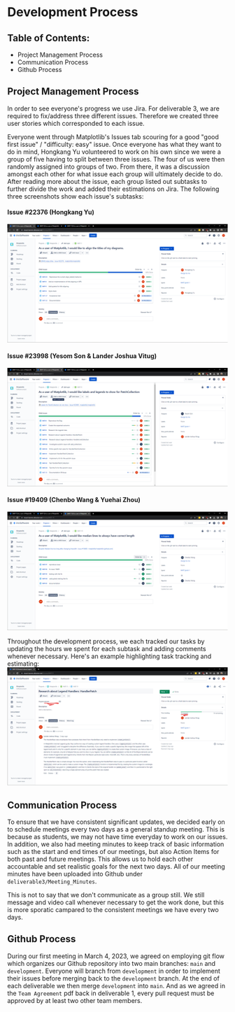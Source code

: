 # Development Process

## Table of Contents:
* Project Management Process
* Communication Process
* Github Process

## Project Management Process
In order to see everyone's progress we use Jira. For deliverable 3, we are required to fix/address three different issues. Therefore we created three user stories which corresponded to each issue.

Everyone went through Matplotlib's Issues tab scouring for a good "good first issue" / "difficulty: easy" issue. Once everyone has what they want to do in mind, Hongkang Yu volunteered to work on his own since we were a group of five having to split between three issues. The four of us were then randomly assigned into groups of two. From there, it was a discussion amongst each other for what issue each group will ultimately decide to do. After reading more about the issue, each group listed out subtasks to further divide the work and added their estimations on Jira. The following three screenshots show each issue's subtasks:

#### Issue #22376 (Hongkang Yu)
![j1.png](./Jira/j1.png)

#### Issue #23998 (Yesom Son & Lander Joshua Vitug)
![j2.png](./Jira/j2.png)

#### Issue #19409 (Chenbo Wang & Yuehai Zhou)
![j3.png](./Jira/j3.png)

Throughout the development process, we each tracked our tasks by updating the hours we spent for each subtask and adding comments whenever necessary. Here's an example highlighting task tracking and estimating:
![j4.png](./Jira/j4.png)

## Communication Process
To ensure that we have consistent significant updates, we decided early on to schedule meetings every two days as a general standup meeting. This is because as students, we may not have time everyday to work on our issues. In addition, we also had meeting minutes to keep track of basic information such as the start and end times of our meetings, but also Action Items for both past and future meetings. This allows us to hold each other accountable and set realistic goals for the next two days. All of our meeting minutes have been uploaded into Github under `deliverable3/Meeting_Minutes`. 

This is not to say that we don't communicate as a group still. We still message and video call whenever necessary to get the work done, but this is more sporatic campared to the consistent meetings we have every two days.

## Github Process
During our first meeting in March 4, 2023, we agreed on employing git flow which organizes our Github repository into two main branches: `main` and `development`. Everyone will branch from `development` in order to implement their issues before merging back to the `development` branch. At the end of each deliverable we then merge `development` into `main`. And as we agreed in the `Team Agreement` pdf back in deliverable 1, every pull request must be approved by at least two other team members. 
